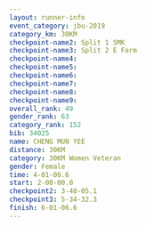 ```yaml
---
layout: runner-info 
event_category: jbu-2019 
category_km: 30KM 
checkpoint-name2: Split 1 SMK 
checkpoint-name3: Split 2 E Farm 
checkpoint-name4: 
checkpoint-name5: 
checkpoint-name6: 
checkpoint-name7: 
checkpoint-name8: 
checkpoint-name9: 
overall_rank: 49
gender_rank: 63
category_rank: 152
bib: 34025
name: CHENG MUN YEE
distance: 30KM
category: 30KM Women Veteran
gender: Female
time: 4-01-06.6
start: 2-00-00.0
checkpoint2: 3-48-05.1
checkpoint3: 5-34-32.3
finish: 6-01-06.6
---
```

